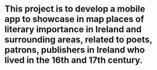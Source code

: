 # This project is to develop a mobile app to showcase in map places of literary importance in Ireland and surrounding areas, related to poets, patrons, publishers in Ireland who lived in the 16th and 17th century.
